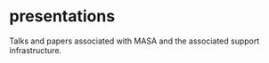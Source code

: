 presentations
=============

Talks and papers associated with MASA and the associated support infrastructure.
